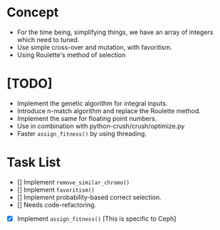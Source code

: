 # Concept

* For the time being, simplifying things, we have an array of integers which need to tuned.
* Use simple cross-over and mutation, with favoritism.
* Using Roulette's method of selection

# [TODO]

* Implement the genetic algorithm for integral inputs.
* Introduce n-match algorithm and replace the Roulette method.
* Implement the same for floating point numbers.
* Use in combination with python-crush/crush/optimize.py
* Faster `assign_fitness()` by using threading.

# Task List

- [] Implement `remove_similar_chromo()`
- [] Implement `favoritism()`
- [] Implement probability-based correct selection.
- [] Needs code-refactoring.
- [x] Implement `assign_fitness()` [This is specific to Ceph]
